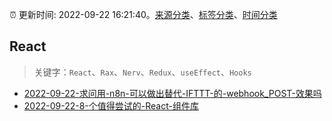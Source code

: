 :alarm_clock: 更新时间: 2022-09-22 16:21:40。[来源分类](../README.md)、[标签分类](../TAGS.md)、[时间分类](../TIMELINE.md)

## React


> 关键字：`React`、`Rax`、`Nerv`、`Redux`、`useEffect`、`Hooks`



- [2022-09-22-求问用-n8n-可以做出替代-IFTTT-的-webhook_POST-效果吗](https://www.v2ex.com/t/882229) 
- [2022-09-22-8-个值得尝试的-React-组件库](https://toutiao.io/k/08dtx45) 